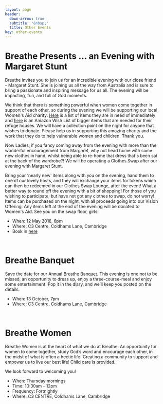 ```yaml
---
layout: page
header:
  down-arrow: true
  subtitle: '&nbsp;'
  title: Other Events
key: other-events
---
```


# Breathe Presents ... <span class="alt-title">an Evening with Margaret Stunt</span>

Breathe invites you to join us for an incredible evening with our close friend - Margaret Stunt. She is joining us all the way from Australia and is sure to bring a passionate and inspiring message for us all. The evening will be impacting, fun, and full of God moments.

We think that there is something powerful when women come together in support of each other, so during the evening we will be supporting our local Women's Aid charity. [Here](http://cambridgewa.org.uk/donationswanted.php) is a list of items they are in need of immediately and [here](https://www.amazon.co.uk/gp/registry/wishlist/127YPW67NQQFZ/ref=cm_wl_rlist_go_v?) is an Amazon Wish List of bigger items that are needed for their refuge houses. We will have a collection point on the night for anyone that wishes to donate. Please help us in supporting this amazing charity and the work that they do to help vulnerable women and children. Thank you.

Now Ladies, if you fancy coming away from the evening with more than the wonderful encouragement from Margaret, why not head home with some new clothes in hand, whilst being able to re-home that dress that's been sat at the back of the wardrobe?!  We will be operating a Clothes Swap after our evening with Margaret Stunt.

Bring your ‘nearly new' items along with you on the evening, hand them to one of our lovely hosts, and they will exchange your items for tokens which can then be redeemed in our Clothes Swap Lounge, after the event! What a better way to round off the evening with a bit of shopping! For those of you wishing to participate, but have not got any clothes to swap, do not worry! Items can be purchased on the night, with all proceeds going into our Vision Offering. Any items left at the end of the evening will be donated to Women's Aid. See you on the swap floor, girls!

* When: 12 May 2018, 6pm
* Where: C3 Centre, Coldhams Lane, Cambridge
* Book in [here](https://aneveningwithmargaretstunt.eventbrite.co.uk)

<br/>

# Breathe <span class="alt-title">Banquet</span>

Save the date for our Annual Breathe Banquet. This evening is one not to be missed, an opportunity to dress up, enjoy a three-course-meal and enjoy some entertainment. Pop it in the diary, and we’ll keep you posted on the details.

* When: 13 October, 7pm
* Where: C3 Centre, Coldhams Lane, Cambridge

<br/>

# Breathe <span class="alt-title">Women</span>



Breathe Women is at the heart of what we do at Breathe. An opportunity for women to come together, study God’s word and encourage each other, in the midst of what is often a hectic life. Creating a community to support and empower us to live our best life! Child care is provided.

We look forward to welcoming you!

* When: Thursday mornings
* Time: 10:30am - 12pm
* Frequency: Fortnightly
* Where: C3 CENTRE, Coldhams Lane, Cambridge


<!-- HACK! -->

<style>
@media (min-width: 993px) {
#map {
  margin-top: 50px;
}
}
</style>
